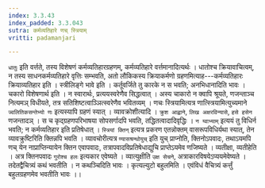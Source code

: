 ```yaml
---
index: 3.3.43
index_padded: 3.3.043
sutra: कर्मव्यतिहारे णच् स्त्रियाम्
vritti: padamanjari

---
```

`धातुः` इति वर्त्तते, तस्य विशेषणं कर्मव्यतिहारग्रहणम्, कर्मव्यतिहारे वर्त्तमानादित्यर्थः । धातोश्च क्रियावाचित्वम्, न तस्य साधनकर्मव्यतिहारे वृत्तिः सम्भवति, अतो लौकिकस्य क्रियाकर्मणो ग्रहणमित्याह---कर्मव्यतिहारः क्रियाव्यतिहार इति । स्त्रीलिङ्गे भावे इति । कर्तूवर्जिते तु कारके न स भवति; अनभिधानादिति भावः । चकारो विशेषणार्थ इति । न स्वारार्थः, प्रत्ययस्वरेणैव सिद्धत्वात् । अस्य चाकारो न क्वापि श्रूयते, णजन्ताञ्च नित्यमञ् विधीयते, तत्र सतिशिष्टत्वाञ्ञित्स्वरेणैव भवितव्यम् । णचः स्त्रियामित्यत्र णात्स्त्रियामित्युच्यमाने `ज्वलितिकसन्तेभ्यो णः` इत्यस्यापि ग्रहणं स्यात् । व्यावक्रोशीत्यादि । `क्रुश आह्वाने`, `लिख अक्षरविन्यासे`, `हसे हसेन` णजन्तादञ् । स च कृद्ग्रहणपरिभाषया सोपसर्गादपि भवति, तद्धितत्वादादिवृद्धिः । `न य्वाभ्याम्` इत्ययं तु विधिर्न भवति; न कर्मव्यतिहार इति प्रतिषेधात् । `स्त्रियां क्तिन्` इत्यत्र प्रकरण एतन्नोक्तम् वासरूपविधिर्यथा स्यात्, तेन व्यावक्रुष्टिरिति क्तिन्नपि भवति । व्यावचोरीत्यत्र `ण्यासश्रन्थोयुच्` इति युच् प्राप्नोति, क्तिनोऽपवादः, तथाऽयमपि णच् येन नाप्राप्तिन्यायेन क्तिन एवापवादः, तत्रापवादविप्रतिषेधाद्युचि प्राप्तेऽयमेव णजिष्यते । व्यतीक्षा, व्यतीहेति । अत्र क्तिनपवादः `गुरोश्च हलः` इत्यकार एवेष्यते । व्यात्युक्षीति `उक्ष सेचने`, अत्राकारविषयेऽप्ययमेवेष्यते । तदेतद्वैचित्र्यं कथं भवतीति । न कथञ्चिदिति भावः । कृत्यल्युटो बहुलमिति । एवंविधं वैचित्र्यं कर्त्तुं बहुलग्रहणमेव भवतीति भावः ।।